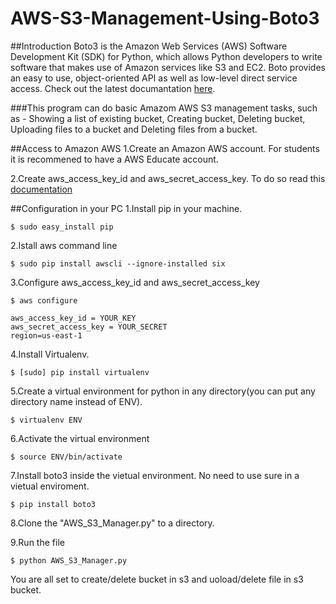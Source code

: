 # AWS-S3-Management-Using-Boto3

##Introduction
Boto3 is the Amazon Web Services (AWS) Software Development Kit (SDK) for Python, which allows Python developers to write software that makes use of Amazon services like S3 and EC2. Boto provides an easy to use, object-oriented API as well as low-level direct service access. Check out the latest documantation [here](https://boto3.readthedocs.io/en/latest/).

###This program can do basic Amazom AWS S3 management tasks, such as - Showing a list of existing bucket, Creating bucket, Deleting bucket, Uploading files to a bucket and Deleting files from a bucket.

##Access to Amazon AWS 
1.Create an Amazon AWS account. For students it is recommened to have a AWS Educate account.

2.Create aws_access_key_id and aws_secret_access_key. To do so read this [documentation](http://docs.aws.amazon.com/general/latest/gr/managing-aws-access-keys.html)

##Configuration in your PC
1.Install pip in your machine.
```
$ sudo easy_install pip
```
2.Istall aws command line
```
$ sudo pip install awscli --ignore-installed six
```
3.Configure aws_access_key_id and aws_secret_access_key
```
$ aws configure 
```
```
aws_access_key_id = YOUR_KEY
aws_secret_access_key = YOUR_SECRET
region=us-east-1
```
4.Install Virtualenv.
```
$ [sudo] pip install virtualenv
```
5.Create a virtual environment for python in any directory(you can put any directory name instead of ENV).
```
$ virtualenv ENV
```
6.Activate the virtual environment 
```
$ source ENV/bin/activate
```
7.Install boto3 inside the vietual environment. No need to use sure in a vietual enviroment.
```
$ pip install boto3
```
8.Clone the "AWS_S3_Manager.py" to a directory.

9.Run the file 
```
$ python AWS_S3_Manager.py
```
You are all set to create/delete bucket in s3 and uoload/delete file in s3 bucket.


